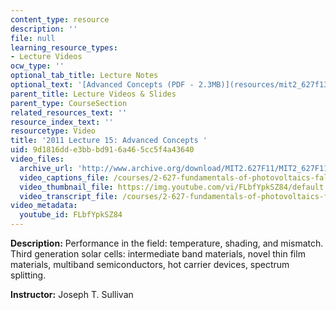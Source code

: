 ```yaml
---
content_type: resource
description: ''
file: null
learning_resource_types:
- Lecture Videos
ocw_type: ''
optional_tab_title: Lecture Notes
optional_text: '[Advanced Concepts (PDF - 2.3MB)](resources/mit2_627f13_lec15)'
parent_title: Lecture Videos & Slides
parent_type: CourseSection
related_resources_text: ''
resource_index_text: ''
resourcetype: Video
title: '2011 Lecture 15: Advanced Concepts '
uid: 9d1816dd-e3bb-bd91-6a46-5cc5f4a43640
video_files:
  archive_url: 'http://www.archive.org/download/MIT2.627F11/MIT2_627F11_lec15_300k.mp4 '
  video_captions_file: /courses/2-627-fundamentals-of-photovoltaics-fall-2013/b0f4a6e53a4856ecb3e17621fbd2a7cf_FLbfYpkSZ84.vtt
  video_thumbnail_file: https://img.youtube.com/vi/FLbfYpkSZ84/default.jpg
  video_transcript_file: /courses/2-627-fundamentals-of-photovoltaics-fall-2013/8eb7ef0effd13fd9e33967a084828c68_FLbfYpkSZ84.pdf
video_metadata:
  youtube_id: FLbfYpkSZ84
---
```


**Description:** Performance in the field: temperature, shading, and mismatch. Third generation solar cells: intermediate band materials, novel thin film materials, multiband semiconductors, hot carrier devices, spectrum splitting.

**Instructor:** Joseph T. Sullivan